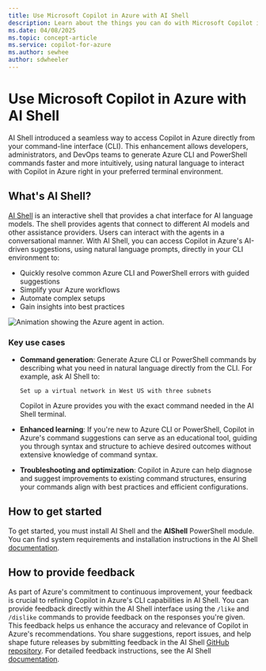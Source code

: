 ```yaml
---
title: Use Microsoft Copilot in Azure with AI Shell
description: Learn about the things you can do with Microsoft Copilot in Azure from the command line.
ms.date: 04/08/2025
ms.topic: concept-article
ms.service: copilot-for-azure
ms.author: sewhee
author: sdwheeler
---
```


# Use Microsoft Copilot in Azure with AI Shell

AI Shell introduced a seamless way to access Copilot in Azure directly from your command-line
interface (CLI). This enhancement allows developers, administrators, and DevOps teams to generate
Azure CLI and PowerShell commands faster and more intuitively, using natural language to interact
with Copilot in Azure right in your preferred terminal environment.

## What's AI Shell?

[AI Shell][01] is an interactive shell that provides a chat interface for AI language models. The
shell provides agents that connect to different AI models and other assistance providers. Users can
interact with the agents in a conversational manner. With AI Shell, you can access Copilot in
Azure's AI-driven suggestions, using natural language prompts, directly in your CLI environment to:

- Quickly resolve common Azure CLI and PowerShell errors with guided suggestions
- Simplify your Azure workflows
- Automate complex setups
- Gain insights into best practices

![Animation showing the Azure agent in action.][03]

### Key use cases

- **Command generation**: Generate Azure CLI or PowerShell commands by describing what you need in
  natural language directly from the CLI. For example, ask AI Shell to:

  `Set up a virtual network in West US with three subnets`

  Copilot in Azure provides you with the exact command needed in the AI Shell terminal.

- **Enhanced learning**: If you're new to Azure CLI or PowerShell, Copilot in Azure's command
  suggestions can serve as an educational tool, guiding you through syntax and structure to achieve
  desired outcomes without extensive knowledge of command syntax.

- **Troubleshooting and optimization**: Copilot in Azure can help diagnose and suggest improvements
  to existing command structures, ensuring your commands align with best practices and efficient
  configurations.

## How to get started

To get started, you must install AI Shell and the **AIShell** PowerShell module. You can find system
requirements and installation instructions in the AI Shell [documentation][01].

## How to provide feedback

As part of Azure's commitment to continuous improvement, your feedback is crucial to refining
Copilot in Azure's CLI capabilities in AI Shell. You can provide feedback directly within the AI
Shell interface using the `/like` and `/dislike` commands to provide feedback on the responses
you're given. This feedback helps us enhance the accuracy and relevance of Copilot in Azure's
recommendations. You share suggestions, report issues, and help shape future releases by submitting
feedback in the AI Shell [GitHub repository][02]. For detailed feedback instructions, see the AI
Shell [documentation][01].

<!-- link references -->
[01]: /powershell/utility-modules/aishell/overview
[02]: https://github.com/PowerShell/ProjectMercury
[03]: media/ai-shell-overview/ai-shell-azure-agent.gif
